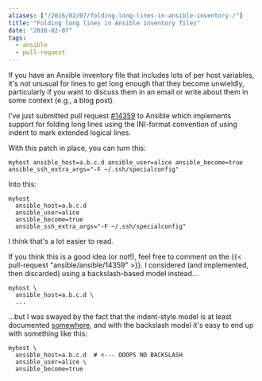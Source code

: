 ```yaml
---
aliases: ["/2016/02/07/folding-long-lines-in-ansible-inventory-/"]
title: "Folding long lines in Ansible inventory files"
date: "2016-02-07"
tags:
  - ansible
  - pull-request
---
```


If you have an Ansible inventory file that includes lots of per host
variables, it's not unusual for lines to get long enough that they
become unwieldly, particularly if you want to discuss them in an email
or write about them in some context (e.g., a blog post).

I've just submitted pull request [#14359][] to Ansible which
implements support for folding long lines using the INI-format
convention of using indent to mark extended logical lines.

With this patch in place, you can turn this:

    myhost ansible_host=a.b.c.d ansible_user=alice ansible_become=true ansible_ssh_extra_args="-F ~/.ssh/specialconfig" 

Into this:

    myhost
      ansible_host=a.b.c.d
      ansible_user=alice
      ansible_become=true
      ansible_ssh_extra_args="-F ~/.ssh/specialconfig" 

I think that's a lot easier to read.

If you think this is a good idea (or not!), feel free to comment on
the {{< pull-request "ansible/ansible/14359" >}}.  I considered (and implemented, then discarded)
using a backslash-based model instead...

    myhost \
      ansible_host=a.b.c.d \
      ...

...but I was swayed by the fact that the indent-style model is at
least documented [somewhere][configparser], and with the backslash
model it's easy to end up with something like this:

    myhost \
      ansible_host=a.b.c.d  # <--- OOOPS NO BACKSLASH
      ansible_user=alice \
      ansible_become=true

[#14359]: https://github.com/ansible/ansible/pull/14359
[configparser]: https://docs.python.org/3/library/configparser.html#supported-ini-file-structure
